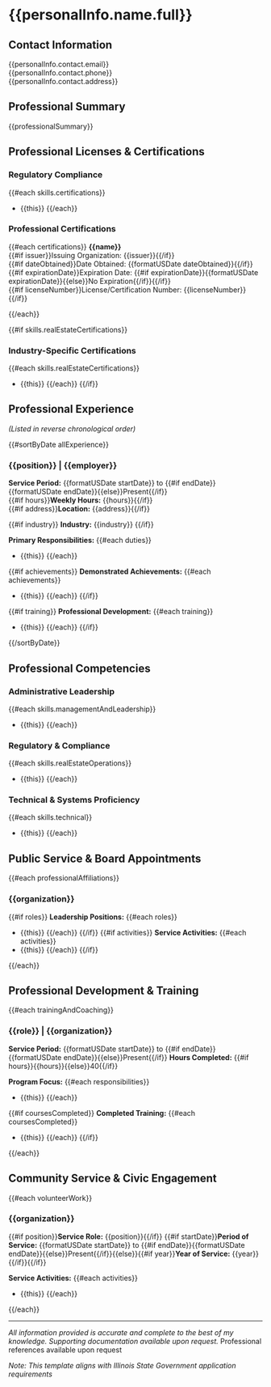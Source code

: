 # {{personalInfo.name.full}}

## Contact Information
{{personalInfo.contact.email}}  
{{personalInfo.contact.phone}}  
{{personalInfo.contact.address}}  

## Professional Summary
{{professionalSummary}}

## Professional Licenses & Certifications

### Regulatory Compliance
{{#each skills.certifications}}
- {{this}}
{{/each}}

### Professional Certifications
{{#each certifications}}
**{{name}}**  
{{#if issuer}}Issuing Organization: {{issuer}}{{/if}}  
{{#if dateObtained}}Date Obtained: {{formatUSDate dateObtained}}{{/if}}  
{{#if expirationDate}}Expiration Date: {{#if expirationDate}}{{formatUSDate expirationDate}}{{else}}No Expiration{{/if}}{{/if}}  
{{#if licenseNumber}}License/Certification Number: {{licenseNumber}}{{/if}}

{{/each}}

{{#if skills.realEstateCertifications}}
### Industry-Specific Certifications
{{#each skills.realEstateCertifications}}
- {{this}}
{{/each}}
{{/if}}

## Professional Experience
_(Listed in reverse chronological order)_

{{#sortByDate allExperience}}
### {{position}} | {{employer}}
**Service Period:** {{formatUSDate startDate}} to {{#if endDate}}{{formatUSDate endDate}}{{else}}Present{{/if}}  
{{#if hours}}**Weekly Hours:** {{hours}}{{/if}}  
{{#if address}}**Location:** {{address}}{{/if}}  

{{#if industry}}
**Industry:** {{industry}}
{{/if}}

**Primary Responsibilities:**
{{#each duties}}
- {{this}}
{{/each}}

{{#if achievements}}
**Demonstrated Achievements:**
{{#each achievements}}
- {{this}}
{{/each}}
{{/if}}

{{#if training}}
**Professional Development:**
{{#each training}}
- {{this}}
{{/each}}
{{/if}}

{{/sortByDate}}

## Professional Competencies

### Administrative Leadership
{{#each skills.managementAndLeadership}}
- {{this}}
{{/each}}

### Regulatory & Compliance
{{#each skills.realEstateOperations}}
- {{this}}
{{/each}}

### Technical & Systems Proficiency
{{#each skills.technical}}
- {{this}}
{{/each}}

## Public Service & Board Appointments
{{#each professionalAffiliations}}
### {{organization}}
{{#if roles}}
**Leadership Positions:**
{{#each roles}}
- {{this}}
{{/each}}
{{/if}}
{{#if activities}}
**Service Activities:**
{{#each activities}}
- {{this}}
{{/each}}
{{/if}}

{{/each}}

## Professional Development & Training
{{#each trainingAndCoaching}}
### {{role}} | {{organization}}
**Service Period:** {{formatUSDate startDate}} to {{#if endDate}}{{formatUSDate endDate}}{{else}}Present{{/if}}
**Hours Completed:** {{#if hours}}{{hours}}{{else}}40{{/if}}

**Program Focus:**
{{#each responsibilities}}
- {{this}}
{{/each}}

{{#if coursesCompleted}}
**Completed Training:**
{{#each coursesCompleted}}
- {{this}}
{{/each}}
{{/if}}

{{/each}}

## Community Service & Civic Engagement
{{#each volunteerWork}}
### {{organization}}
{{#if position}}**Service Role:** {{position}}{{/if}}
{{#if startDate}}**Period of Service:** {{formatUSDate startDate}} to {{#if endDate}}{{formatUSDate endDate}}{{else}}Present{{/if}}{{else}}{{#if year}}**Year of Service:** {{year}}{{/if}}{{/if}}

**Service Activities:**
{{#each activities}}
- {{this}}
{{/each}}

{{/each}}

---
*All information provided is accurate and complete to the best of my knowledge. Supporting documentation available upon request.*
Professional references available upon request

_Note: This template aligns with Illinois State Government application requirements_
